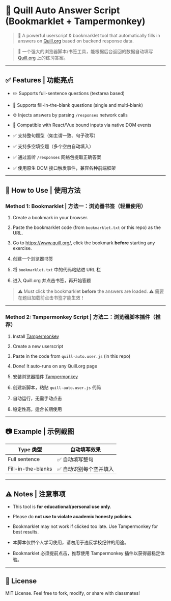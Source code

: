 # 📝 Quill Auto Answer Script (Bookmarklet + Tampermonkey)

> 📌 A powerful userscript & bookmarklet tool that automatically fills in answers on [Quill.org](https://www.quill.org/) based on backend response data.

> 📌 一个强大的浏览器脚本/书签工具，能根据后台返回的数据自动填写 [Quill.org](https://www.quill.org/) 上的练习答案。

---

## ✅ Features | 功能亮点

- ✏️ Supports full-sentence questions (textarea based)
- 🧩 Supports fill-in-the-blank questions (single and multi-blank)
- ⚙️ Injects answers by parsing `/responses` network calls
- 🔄 Compatible with React/Vue bound inputs via native DOM events

- ✅ 支持整句题型（如主谓一致、句子改写）
- ✅ 支持多空填空题（多个空白自动填入）
- ✅ 通过监听 `/responses` 网络包提取正确答案
- ✅ 使用原生 DOM 接口触发事件，兼容各种前端框架

---

## 🔧 How to Use | 使用方法

### Method 1: Bookmarklet | 方法一：浏览器书签（轻量使用）

1. Create a bookmark in your browser.
2. Paste the bookmarklet code (from `bookmarklet.txt` or this repo) as the URL.
3. Go to https://www.quill.org/, click the bookmark **before** starting any exercise.

1. 创建一个浏览器书签
2. 将 `bookmarklet.txt` 中的代码粘贴进 URL 栏
3. 进入 Quill.org 并点击书签，再开始答题

> ⚠️ Must click the bookmarklet **before** the answers are loaded.
> ⚠️ 需要在题目加载前点击书签才能生效！

---

### Method 2: Tampermonkey Script | 方法二：浏览器脚本插件（推荐）

1. Install [Tampermonkey](https://www.tampermonkey.net/)
2. Create a new userscript
3. Paste in the code from `quill-auto.user.js` (in this repo)
4. Done! It auto-runs on any Quill.org page

1. 安装浏览器插件 [Tampermonkey](https://www.tampermonkey.net/)
2. 创建新脚本，粘贴 `quill-auto.user.js` 代码
3. 自动运行，无需手动点击
4. 稳定性高，适合长期使用

---

## 📷 Example | 示例截图

| Type 类型 | 自动填写效果 |
|-----------|--------------|
| Full sentence | ✅ 自动填写整句 |
| Fill-in-the-blanks | ✅ 自动识别每个空并填入 |

---

## ⚠️ Notes | 注意事项

- This tool is **for educational/personal use only**.
- Please do **not use to violate academic honesty policies**.
- Bookmarklet may not work if clicked too late. Use Tampermonkey for best results.

- 本脚本仅供个人学习使用，请勿用于违反学校纪律的用途。
- Bookmarklet 必须提前点击，推荐使用 Tampermonkey 插件以获得最稳定体验。

---

## 📄 License

MIT License. Feel free to fork, modify, or share with classmates!
